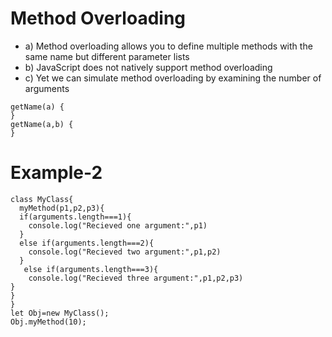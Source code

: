 # Method Overloading
- a) Method overloading allows you to define multiple methods with the same name but different parameter lists
- b) JavaScript does not natively support method overloading
- c) Yet we can simulate method overloading by examining the number of arguments
```
getName(a) {
}
getName(a,b) {
}
```
# Example-2
```
class MyClass{
  myMethod(p1,p2,p3){
  if(arguments.length===1){
    console.log("Recieved one argument:",p1)
  }
  else if(arguments.length===2){
    console.log("Recieved two argument:",p1,p2)
  }
   else if(arguments.length===3){
    console.log("Recieved three argument:",p1,p2,p3)
}
}
}
let Obj=new MyClass();
Obj.myMethod(10);
```
